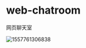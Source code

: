 # web-chatroom
网页聊天室

![1557761306838](/home/huchengyue/github/web-chatroom/web_chatroom/web_chatroom/static/1557761306838.png)